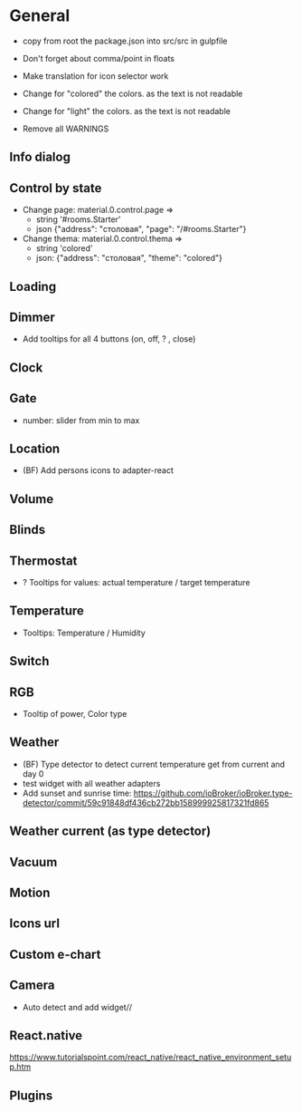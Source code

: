 # General
- copy from root the package.json into src/src in gulpfile
- Don't forget about comma/point in floats

- Make translation for icon selector work
- Change for "colored" the colors. as the text is not readable
- Change for "light" the colors. as the text is not readable


- Remove all WARNINGS

## Info dialog

## Control by state
- Change page: material.0.control.page => 
  - string '#rooms.Starter'
  - json {"address": "столовая", "page": "/#rooms.Starter"}
- Change thema: material.0.control.thema =>
  - string 'colored'
  - json: {"address": "столовая", "theme": "colored"}

## Loading 
## Dimmer
- Add tooltips for all 4 buttons (on, off, ? , close)

## Clock

## Gate
  - number: slider from min to max

## Location
- (BF) Add persons icons to adapter-react
## Volume

## Blinds

## Thermostat
- ? Tooltips for values: actual temperature / target temperature

## Temperature
- Tooltips: Temperature / Humidity

## Switch

## RGB
- Tooltip of power, Color type

## Weather
- (BF) Type detector to detect current temperature get from current and day 0
- test widget with all weather adapters
- Add sunset and sunrise time: https://github.com/ioBroker/ioBroker.type-detector/commit/59c91848df436cb272bb158999925817321fd865

## Weather current (as type detector)

## Vacuum

## Motion

## Icons url

## Custom e-chart

## Camera
- Auto detect and add widget//

## React.native
https://www.tutorialspoint.com/react_native/react_native_environment_setup.htm

## Plugins